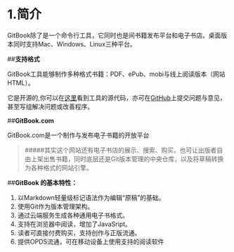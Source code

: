 # **1.简介**

GitBook除了是一个命令行工具，它同时也是间书籍发布平台和电子书店。桌面版本同时支持Mac、Windows、Linux三种平台。

##**支持格式**

GitBook工具能够制作多种格式书籍：PDF、ePub、mobi与线上阅读版本（网站HTML）。
  
它是开源的,你可以在[这里](https://github.com/GitbookIO/gitbook)看到工具的源代码，亦可在[GitHub](https://github.com/GitbookIO/gitbook/issues)上提交问题与意见，甚至写组解决问题或改善程序。

##**GitBook.com**

GitBook.com是一个制作与发布电子书籍的开放平台

  >#####其实这个网站还有电子书店的展示、搜索、购买，也可让出版者自由上架出售书籍，同时底层还是Git版本管理的中央仓库，以及将草稿转换为各种格式的网站引擎。
  
##**GitBook 的基本特性：**

1. 以Markdown轻量级标记语法作为编辑“原稿”的基础。
2. 使用Git作为版本管理架构。
3. 通过云端服务生成各种通用电子书格式。
4. 支持在浏览器中阅读，增加了JavaSript。
5. 读者可直接付费购买，支持创作与正版流通。
6. 提供OPDS流通，可在移动设备上使用支持的阅读软件

